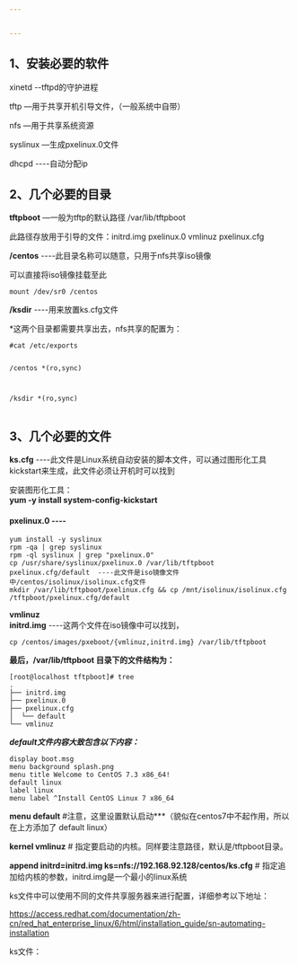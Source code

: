 ```yaml
---


---
```


<h2 id="、安装必要的软件">1、安装必要的软件</h2>
<p>xinetd  --tftpd的守护进程</p>
<p>tftp  —用于共享开机引导文件，（一般系统中自带）</p>
<p>nfs  —用于共享系统资源</p>
<p>syslinux  —生成pxelinux.0文件</p>
<p>dhcpd  ----自动分配ip</p>
<h2 id="、几个必要的目录">2、几个必要的目录</h2>
<p><strong>tftpboot</strong> —一般为tftp的默认路径 /var/lib/tftpboot</p>
<p>此路径存放用于引导的文件：initrd.img  pxelinux.0  vmlinuz  pxelinux.cfg</p>
<p><strong>/centos</strong>  ----此目录名称可以随意，只用于nfs共享iso镜像</p>
<p>可以直接将iso镜像挂载至此</p>
<pre><code>mount /dev/sr0 /centos
</code></pre>
<p><strong>/ksdir</strong>  ----用来放置ks.cfg文件</p>
<p>*这两个目录都需要共享出去，nfs共享的配置为：</p>
<pre><code>#cat /etc/exports

/centos *(ro,sync)

/ksdir *(ro,sync)
</code></pre>
<h2 id="、几个必要的文件">3、几个必要的文件</h2>
<p><strong>ks.cfg</strong> ----此文件是Linux系统自动安装的脚本文件，可以通过图形化工具kickstart来生成，此文件必须让开机时可以找到</p>
<p>安装图形化工具：<br>
<strong>yum -y install system-config-kickstart</strong></p>
<h4 id="pxelinux.0------">pxelinux.0  ----</h4>
<pre><code>yum install -y syslinux
rpm -qa | grep syslinux
rpm -ql syslinux | grep "pxelinux.0"
cp /usr/share/syslinux/pxelinux.0 /var/lib/tftpboot
pxelinux.cfg/default  ----此文件是iso镜像文件中/centos/isolinux/isolinux.cfg文件
mkdir /var/lib/tftpboot/pxelinux.cfg &amp;&amp; cp /mnt/isolinux/isolinux.cfg /tftpboot/pxelinux.cfg/default
</code></pre>
<p><strong>vmlinuz</strong><br>
<strong>initrd.img</strong>  ----这两个文件在iso镜像中可以找到，</p>
<pre><code>cp /centos/images/pxeboot/{vmlinuz,initrd.img} /var/lib/tftpboot
</code></pre>
<p><strong>最后，/var/lib/tftpboot 目录下的文件结构为：</strong></p>
<pre><code>[root@localhost tftpboot]# tree
.
├── initrd.img
├── pxelinux.0
├── pxelinux.cfg
│  └── default
└── vmlinuz
</code></pre>
<p><em><strong>default文件内容大致包含以下内容：</strong></em></p>
<pre><code>display boot.msg
menu background splash.png
menu title Welcome to CentOS 7.3 x86_64!
default linux
label linux
menu label ^Install CentOS Linux 7 x86_64
</code></pre>
<p><strong>menu default</strong> #注意，这里设置默认启动***（貌似在centos7中不起作用，所以在上方添加了 default linux）</p>
<p><strong>kernel vmlinuz</strong>  # 指定要启动的内核。同样要注意路径，默认是/tftpboot目录。</p>
<p><strong>append initrd=initrd.img ks=nfs://192.168.92.128/centos/ks.cfg</strong>  # 指定追加给内核的参数，initrd.img是一个最小的linux系统</p>
<p>ks文件中可以使用不同的文件共享服务器来进行配置，详细参考以下地址：</p>
<p><a href="https://access.redhat.com/documentation/zh-cn/red_hat_enterprise_linux/6/html/installation_guide/sn-automating-installation">https://access.redhat.com/documentation/zh-cn/red_hat_enterprise_linux/6/html/installation_guide/sn-automating-installation</a></p>
<p>ks文件：</p>

